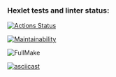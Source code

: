 ### Hexlet tests and linter status:
[![Actions Status](https://github.com/ibanb/backend-project-lvl2/workflows/hexlet-check/badge.svg)](https://github.com/ibanb/backend-project-lvl2/actions)

[![Maintainability](https://api.codeclimate.com/v1/badges/a99a88d28ad37a79dbf6/maintainability)](https://codeclimate.com/github/codeclimate/codeclimate/maintainability)

![FullMake](https://github.com/ibanb/backend-project-lvl2/actions/workflows/make_full.yml/badge.svg)

[![asciicast](https://asciinema.org/a/CiwHdQd4LWjlWHt6G2J8rB9nU.svg)](https://asciinema.org/a/CiwHdQd4LWjlWHt6G2J8rB9nU)
